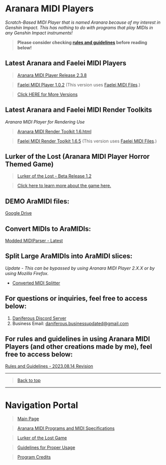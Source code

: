 # Aranara MIDI Players
*Scratch-Based MIDI Player that is named Aranara because of my interest in Genshin Impact. This has nothing to do with programs that play MIDIs in any Genshin Impact instruments!*

>**Please consider checking [rules and guidelines](https://daniferous.github.io/aranara-midi-player-sb3/guidelines) before reading below!**

## Latest Aranara and Faelei MIDI Players

> [Aranara MIDI Player Release 2.3.8](https://daniferous.github.io/aranara-midi-player-sb3/amp/Aranara%20MIDI%20Player%202.3.8.html)

> [Faelei MIDI Player 1.0.2](https://daniferous.github.io/aranara-midi-player-sb3/faelei/Faelei%20MIDI%20Player%201.0.2.html) (This version uses [Faelei MIDI Files](https://github.com/Daniferous/MidiParser/tree/Faelei).)

> [Click HERE for More Versions](https://daniferous.github.io/aranara-midi-player-sb3/versions)

## Latest Aranara and Faelei MIDI Render Toolkits
*Aranara MIDI Player for Rendering Use*
> [Aranara MIDI Render Toolkit 1.6.html](https://daniferous.github.io/aranara-midi-player-sb3/amrt/Aranara%20MIDI%20Render%20Toolkit%201.6.html)

> [Faelei MIDI Render Toolkit 1.6.5](https://daniferous.github.io/aranara-midi-player-sb3/faelei/Faelei%20MIDI%20Render%20Toolkit%201.6.5.html) (This version uses [Faelei MIDI Files](https://github.com/Daniferous/MidiParser/tree/Faelei).)

## Lurker of the Lost (Aranara MIDI Player Horror Themed Game)
> [Lurker of the Lost - Beta Release 1.2](https://daniferous.github.io/aranara-midi-player-sb3/lostlurkergame/Lurker%20of%20the%20Lost%20MIDI%20Player%20BETA%201.2.html)

>[Click here to learn more about the game here.](https://daniferous.github.io/aranara-midi-player-sb3/lostlurkergame)

## DEMO AraMIDI files:
[Google Drive](https://drive.google.com/drive/folders/1Ht0WPEoPuxhSwv7b2HEnBm-p9hyN0S-S?usp=sharing)

## Convert MIDIs to AraMIDIs:
[Modded MIDIParser - Latest](https://github.com/daniferous/MidiParser/releases/tag/build-24.03.15)

## Split Large AraMIDIs into AraMIDI slices:
*Update - This can be bypassed by using Aranara MIDI Player 2.X.X or by using Mozilla Firefox.*
- [Converted MIDI Splitter](https://github.com/daniferous/PythonConvertedMIDISplitter)

## For questions or inquiries, feel free to access below:
1. [Daniferous Discord Server](https://discord.gg/kTD8y6YDjJ) 
2. Business Email: daniferous.businessupdated@gmail.com

## For rules and guidelines in using Aranara MIDI Players (and other creations made by me), feel free to access below:
[Rules and Guidelines - 2023.08.14 Revision](https://daniferous.github.io/aranara-midi-player-sb3/guidelines)

---

>[Back to top](https://daniferous.github.io/aranara-midi-player-sb3)

---

# Navigation Portal

>[Main Page](https://daniferous.github.io/aranara-midi-player-sb3)

>[Aranara MIDI Programs and MIDI Specifications](https://daniferous.github.io/aranara-midi-player-sb3/versions)

>[Lurker of the Lost Game](https://daniferous.github.io/aranara-midi-player-sb3/lostlurkergame)

>[Guidelines for Proper Usage](https://daniferous.github.io/aranara-midi-player-sb3/guidelines)

>[Program Credits](https://daniferous.github.io/aranara-midi-player-sb3/credits)
